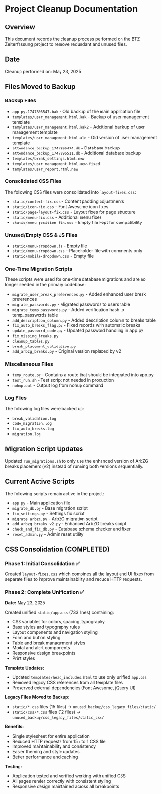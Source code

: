 # Project Cleanup Documentation

## Overview
This document records the cleanup process performed on the BTZ Zeiterfassung project to remove redundant and unused files.

## Date
Cleanup performed on: May 23, 2025

## Files Moved to Backup

### Backup Files
- `app.py.1747896547.bak` - Old backup of the main application file
- `templates/user_management.html.bak` - Backup of user management template
- `templates/user_management.html.bak2` - Additional backup of user management template
- `templates/user_management.html.old` - Old version of user management template
- `attendance_backup_1747896474.db` - Database backup
- `attendance_backup_1747896511.db` - Additional database backup
- `templates/break_settings.html.new`
- `templates/user_management.html.new-fixed`
- `templates/user_report.html.new`

### Consolidated CSS Files
The following CSS files were consolidated into `layout-fixes.css`:
- `static/content-fix.css` - Content padding adjustments
- `static/icon-fix.css` - Font Awesome icon fixes
- `static/page-layout-fix.css` - Layout fixes for page structure
- `static/menu-fix.css` - Additional menu fixes
- `static/menu-position-fix.css` - Empty file kept for compatibility

### Unused/Empty CSS & JS Files
- `static/menu-dropdown.js` - Empty file
- `static/menu-dropdown.css` - Placeholder file with comments only
- `static/mobile-dropdown.css` - Empty file

### One-Time Migration Scripts
These scripts were used for one-time database migrations and are no longer needed in the primary codebase:
- `migrate_user_break_preferences.py` - Added enhanced user break preferences
- `migrate_passwords.py` - Migrated passwords to users table
- `migrate_temp_passwords.py` - Added verification hash to temp_passwords table
- `add_description_column.py` - Added description column to breaks table
- `fix_auto_breaks_flag.py` - Fixed records with automatic breaks
- `update_password_code.py` - Updated password handling in app.py
- `fix_missing_breaks.py` 
- `cleanup_tables.py`
- `break_placement_validation.py`
- `add_arbzg_breaks.py` - Original version replaced by v2

### Miscellaneous Files
- `temp_route.py` - Contains a route that should be integrated into app.py
- `test_run.sh` - Test script not needed in production
- `nohup.out` - Output log from nohup command

### Log Files
The following log files were backed up:
- `break_validation.log`
- `code_migration.log` 
- `fix_auto_breaks.log`
- `migration.log`

## Migration Script Updates
Updated `run_migrations.sh` to only use the enhanced version of ArbZG breaks placement (v2) instead of running both versions sequentially.

## Current Active Scripts
The following scripts remain active in the project:
- `app.py` - Main application file
- `migrate_db.py` - Base migration script
- `fix_settings.py` - Settings fix script
- `migrate_arbzg.py` - ArbZG migration script
- `add_arbzg_breaks_v2.py` - Enhanced ArbZG breaks script
- `check_and_fix_db.py` - Database schema checker and fixer
- `reset_admin.py` - Admin reset utility

## CSS Consolidation (COMPLETED)

### Phase 1: Initial Consolidation ✅
Created `layout-fixes.css` which combines all the layout and UI fixes from separate files to improve maintainability and reduce HTTP requests.

### Phase 2: Complete Unification ✅
**Date:** May 23, 2025

Created unified `static/app.css` (733 lines) containing:
- CSS variables for colors, spacing, typography
- Base styles and typography rules
- Layout components and navigation styling
- Form and button styling
- Table and break management styles
- Modal and alert components
- Responsive design breakpoints
- Print styles

**Template Updates:**
- Updated `templates/head_includes.html` to use only unified `app.css`
- Removed legacy CSS references from all template files
- Preserved external dependencies (Font Awesome, jQuery UI)

**Legacy Files Moved to Backup:**
- `static/*.css` files (15 files) → `unused_backup/css_legacy_files/static/`
- `static/css/*.css` files (12 files) → `unused_backup/css_legacy_files/static_css/`

**Benefits:**
- Single stylesheet for entire application
- Reduced HTTP requests from 15+ to 1 CSS file
- Improved maintainability and consistency
- Easier theming and style updates
- Better performance and caching

**Testing:**
- Application tested and verified working with unified CSS
- All pages render correctly with consistent styling
- Responsive design maintained across all breakpoints
